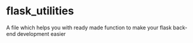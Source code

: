 # flask_utilities
A file which helps you with ready made function to make your flask back-end development easier
